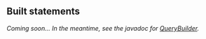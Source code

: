 ## Built statements

*Coming soon... In the meantime, see the javadoc for [QueryBuilder].*

[QueryBuilder]: http://docs.datastax.com/en/drivers/java/3.3/com/datastax/driver/core/querybuilder/QueryBuilder.html